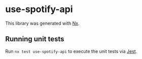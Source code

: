 # use-spotify-api

This library was generated with [Nx](https://nx.dev).

## Running unit tests

Run `nx test use-spotify-api` to execute the unit tests via [Jest](https://jestjs.io).
